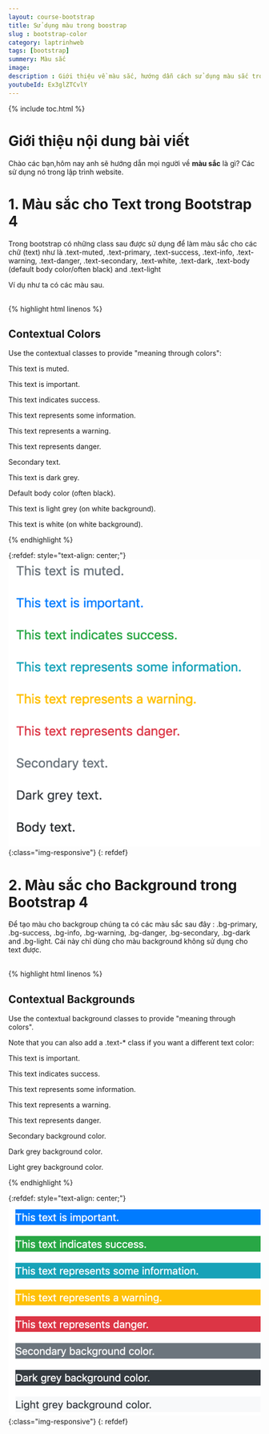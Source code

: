 ```yaml
---
layout: course-bootstrap
title: Sử dụng màu trong boostrap 
slug : bootstrap-color
category: laptrinhweb
tags: [bootstrap]
summery: Màu sắc
image:
description : Giới thiệu về màu sắc, hướng dẫn cách sử dụng màu sắc trong lập trình web.
youtubeId: Ex3glZTCvlY
---
```


{% include toc.html %}

# **Giới thiệu nội dung bài viết**

Chào các bạn,hôm nay anh sẽ hướng dẫn mọi người về <b>màu sắc</b> là gì? Các sử dụng nó trong lập trình website. 

# **1. Màu sắc cho Text trong Bootstrap 4**

Trong bootstrap có những class sau được sử dụng để làm màu sắc cho các chữ (text) như là .text-muted, .text-primary, .text-success, .text-info, .text-warning, .text-danger, .text-secondary, .text-white, .text-dark, .text-body (default body color/often black) and .text-light

Ví dụ như ta có các màu sau.

<br>
{% highlight html  linenos %}

<h2>Contextual Colors</h2>
  <p>Use the contextual classes to provide "meaning through colors":</p>
  <p class="text-muted">This text is muted.</p>
  <p class="text-primary">This text is important.</p>
  <p class="text-success">This text indicates success.</p>
  <p class="text-info">This text represents some information.</p>
  <p class="text-warning">This text represents a warning.</p>
  <p class="text-danger">This text represents danger.</p>
  <p class="text-secondary">Secondary text.</p>
  <p class="text-dark">This text is dark grey.</p>
  <p class="text-body">Default body color (often black).</p>
  <p class="text-light">This text is light grey (on white background).</p>
  <p class="text-white">This text is white (on white background).</p>

{% endhighlight %}


{:refdef: style="text-align: center;"}
![Color](/images/post/boostrap/color.png){:class="img-responsive"}
{: refdef}

# **2. Màu sắc cho Background trong Bootstrap 4**

Để tạo màu cho backgroup chúng ta có các màu sắc sau đây : .bg-primary, .bg-success, .bg-info, .bg-warning, .bg-danger, .bg-secondary, .bg-dark and .bg-light. Cái này chỉ dùng cho màu background không sử dụng cho text được.

<br>
{% highlight html  linenos %}

<div class="container">
  <h2>Contextual Backgrounds</h2>
  <p>Use the contextual background classes to provide "meaning through colors".</p>
  <p>Note that you can also add a .text-* class if you want a different text color:</p>
  <p class="bg-primary text-white">This text is important.</p>
  <p class="bg-success text-white">This text indicates success.</p>
  <p class="bg-info text-white">This text represents some information.</p>
  <p class="bg-warning text-white">This text represents a warning.</p>
  <p class="bg-danger text-white">This text represents danger.</p>
  <p class="bg-secondary text-white">Secondary background color.</p>
  <p class="bg-dark text-white">Dark grey background color.</p>
  <p class="bg-light text-dark">Light grey background color.</p>
</div>

{% endhighlight %}


{:refdef: style="text-align: center;"}
![Background Color](/images/post/boostrap/bgcolor.png){:class="img-responsive"}
{: refdef}
